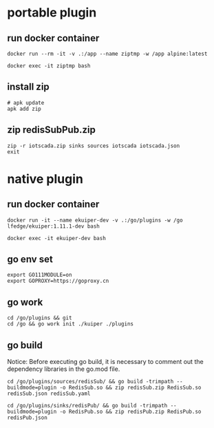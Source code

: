 # portable plugin

## run docker container
```shell
docker run --rm -it -v .:/app --name ziptmp -w /app alpine:latest
```
```shell
docker exec -it ziptmp bash
```
## install zip
```shell
# apk update
apk add zip
```
## zip redisSubPub.zip
```shell
zip -r iotscada.zip sinks sources iotscada iotscada.json
exit
```



# native plugin

## run docker container
```shell
docker run -it --name ekuiper-dev -v .:/go/plugins -w /go  lfedge/ekuiper:1.11.1-dev bash
```
```shell
docker exec -it ekuiper-dev bash
```
## go env set
```shell
export GO111MODULE=on
export GOPROXY=https://goproxy.cn
```
## go work
```shell
cd /go/plugins && git 
cd /go && go work init ./kuiper ./plugins
```

## go build
Notice:
Before executing go build, it is necessary to comment out the dependency libraries in the go.mod file.
```shell
cd /go/plugins/sources/redisSub/ && go build -trimpath --buildmode=plugin -o RedisSub.so && zip redisSub.zip RedisSub.so redisSub.json redisSub.yaml
```
```shell
cd /go/plugins/sinks/redisPub/ && go build -trimpath --buildmode=plugin -o RedisPub.so && zip redisPub.zip RedisPub.so redisPub.json
```

